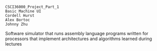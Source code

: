 # 
	CSCI36000_Project_Part_1
	Basic Machine UI
	Cordell Hurst
	Alex Bortoc
	Johnny Zhu

Software simulator that runs assembly language programs written for processors that implement architectures and algorithms learned during lectures
